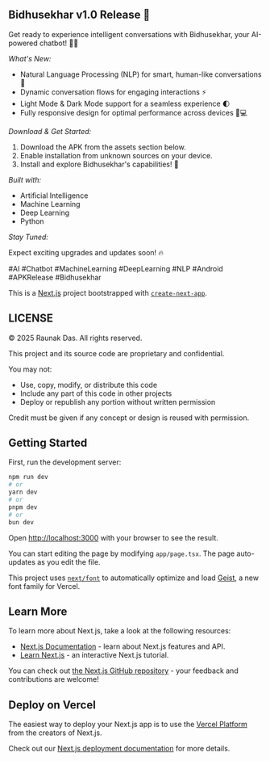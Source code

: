 ## Bidhusekhar v1.0 Release 🚀

Get ready to experience intelligent conversations with Bidhusekhar, your AI-powered chatbot! 🤖✨

*What's New:*

- Natural Language Processing (NLP) for smart, human-like conversations 🤝
- Dynamic conversation flows for engaging interactions ⚡
- Light Mode & Dark Mode support for a seamless experience 🌓
- Fully responsive design for optimal performance across devices 📱💻

*Download & Get Started:*

1. Download the APK from the assets section below.
2. Enable installation from unknown sources on your device.
3. Install and explore Bidhusekhar's capabilities! 🚀

*Built with:*

- Artificial Intelligence
- Machine Learning
- Deep Learning
- Python

*Stay Tuned:*

Expect exciting upgrades and updates soon! 🔥

#AI #Chatbot #MachineLearning #DeepLearning #NLP #Android #APKRelease #Bidhusekhar

This is a [Next.js](https://nextjs.org) project bootstrapped with [`create-next-app`](https://nextjs.org/docs/app/api-reference/cli/create-next-app).

## LICENSE
© 2025 Raunak Das. All rights reserved.

This project and its source code are proprietary and confidential.

You may not:
- Use, copy, modify, or distribute this code
- Include any part of this code in other projects
- Deploy or republish any portion without written permission

Credit must be given if any concept or design is reused with permission.


## Getting Started

First, run the development server:

```bash
npm run dev
# or
yarn dev
# or
pnpm dev
# or
bun dev
```

Open [http://localhost:3000](http://localhost:3000) with your browser to see the result.

You can start editing the page by modifying `app/page.tsx`. The page auto-updates as you edit the file.

This project uses [`next/font`](https://nextjs.org/docs/app/building-your-application/optimizing/fonts) to automatically optimize and load [Geist](https://vercel.com/font), a new font family for Vercel.

## Learn More

To learn more about Next.js, take a look at the following resources:

- [Next.js Documentation](https://nextjs.org/docs) - learn about Next.js features and API.
- [Learn Next.js](https://nextjs.org/learn) - an interactive Next.js tutorial.

You can check out [the Next.js GitHub repository](https://github.com/vercel/next.js) - your feedback and contributions are welcome!

## Deploy on Vercel

The easiest way to deploy your Next.js app is to use the [Vercel Platform](https://vercel.com/new?utm_medium=default-template&filter=next.js&utm_source=create-next-app&utm_campaign=create-next-app-readme) from the creators of Next.js.

Check out our [Next.js deployment documentation](https://nextjs.org/docs/app/building-your-application/deploying) for more details.
